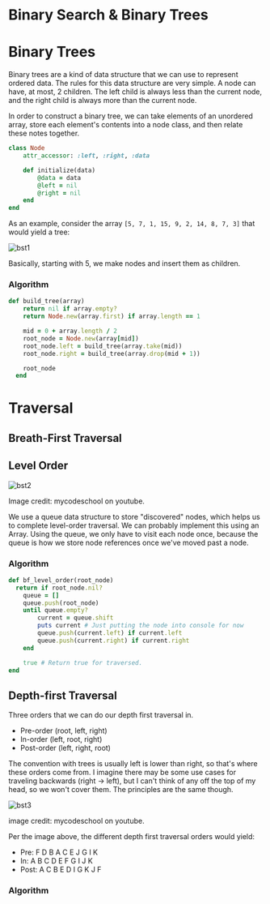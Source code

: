 # Binary Search & Binary Trees

# Binary Trees

Binary trees are a kind of data structure that we can use to represent ordered data. The rules for this data structure are very simple. A node can have, at most, 2 children. The left child is always less than the current node, and the right child is always more than the current node.

In order to construct a binary tree, we can take elements of an unordered array, store each element's contents into a node class, and then relate these notes together.

```ruby
class Node
	attr_accessor: :left, :right, :data

	def initialize(data)
		@data = data
		@left = nil
		@right = nil
	end
end
```

As an example, consider the array `[5, 7, 1, 15, 9, 2, 14, 8, 7, 3]` that would yield a tree:

![bst1](https://user-images.githubusercontent.com/36272822/155755081-8cf4f053-88a5-4355-b939-68cf9d8ec0f8.png)

Basically, starting with 5, we make nodes and insert them as children.

### Algorithm

```ruby
def build_tree(array)
    return nil if array.empty?
    return Node.new(array.first) if array.length == 1

    mid = 0 + array.length / 2
    root_node = Node.new(array[mid])
    root_node.left = build_tree(array.take(mid))
    root_node.right = build_tree(array.drop(mid + 1))

    root_node
  end
```

# Traversal

## Breath-First Traversal

## Level Order

![bst2](https://user-images.githubusercontent.com/36272822/155755099-19085bc3-1b35-4a65-9862-60332c7a53c2.png)

Image credit: mycodeschool on youtube.

We use a queue data structure to store "discovered" nodes, which helps us to complete level-order traversal. We can probably implement this using an Array. Using the queue, we only have to visit each node once, because the queue is how we store node references once we've moved past a node.

### Algorithm

```ruby
def bf_level_order(root_node)
  return if root_node.nil?
	queue = []
	queue.push(root_node)
	until queue.empty?
		current = queue.shift
		puts current # Just putting the node into console for now
		queue.push(current.left) if current.left
		queue.push(current.right) if current.right
	end

	true # Return true for traversed.
end
```

## Depth-first Traversal

Three orders that we can do our depth first traversal in.

- Pre-order (root, left, right)
- In-order (left, root, right)
- Post-order (left, right, root)

The convention with trees is usually left is lower than right, so that's where these orders come from. I imagine there may be some use cases for traveling backwards (right → left), but I can't think of any off the top of my head, so we won't cover them. The principles are the same though.

![bst3](https://user-images.githubusercontent.com/36272822/155755122-ecf31d22-1d63-4919-947c-6b6045b13c4b.png)

image credit: mycodeschool on youtube. 

Per the image above, the different depth first traversal orders would yield:

- Pre: F D B A C E J G I K
- In: A B C D E F G I J K
- Post: A C B E D I G K J F

### Algorithm

